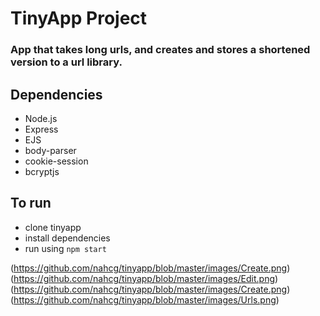 # TinyApp Project
### App that takes long urls, and creates and stores a shortened version to a url library. 
## Dependencies
* Node.js
* Express
* EJS
* body-parser
* cookie-session
* bcryptjs

## To run
* clone tinyapp
* install dependencies
* run using `npm start`

(https://github.com/nahcg/tinyapp/blob/master/images/Create.png)
(https://github.com/nahcg/tinyapp/blob/master/images/Edit.png)
(https://github.com/nahcg/tinyapp/blob/master/images/Create.png)
(https://github.com/nahcg/tinyapp/blob/master/images/Urls.png)
